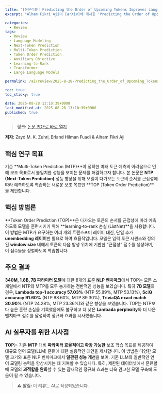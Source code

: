 ```yaml
---
title: "[논문리뷰] Predicting the Order of Upcoming Tokens Improves Language Modeling"
excerpt: "Alham Fikri Aji이 [arXiv]에 게시한 'Predicting the Order of Upcoming Tokens Improves Language Modeling' 논문에 대한 자세한 리뷰입니다."

categories:
  - Review
tags:
  - Review
  - Language Modeling
  - Next-Token Prediction
  - Multi-Token Prediction
  - Token Order Prediction
  - Auxiliary Objective
  - Learning-to-Rank
  - Transformer
  - Large Language Models

permalink: /ai/review/2025-8-28-Predicting_the_Order_of_Upcoming_Tokens_Improves_Language_Modeling/

toc: true
toc_sticky: true

date: 2025-08-28 13:10:39+0900
last_modified_at: 2025-08-28 13:10:39+0900
published: true
---
```

> **링크:** [논문 PDF로 바로 열기](https://arxiv.org/abs/2508.19228)

**저자:** Zayd M. K. Zuhri, Erland Hilman Fuadi & Alham Fikri Aji



## 핵심 연구 목표
기존 **Multi-Token Prediction (MTP)**이 정확한 미래 토큰 예측의 어려움으로 인해 보조 목표로서 불일치한 성능을 보이는 문제를 해결하고자 합니다. 본 논문은 **NTP (Next-Token Prediction)** 성능 향상을 위해 모델이 다가오는 토큰의 순서를 근접성에 따라 예측하도록 학습하는 새로운 보조 목표인 **TOP (Token Order Prediction)**을 제안합니다.

## 핵심 방법론
**Token Order Prediction (TOP)**은 다가오는 토큰의 순서를 근접성에 따라 예측하도록 모델을 훈련시키기 위해 **learning-to-rank 손실 (ListNet)**을 사용합니다. 이 방법은 MTP가 요구하는 여러 개의 트랜스포머 레이어 대신, 단일 추가 **unembedding 레이어**만 필요로 하여 효율적입니다. 모델은 입력 토큰 시퀀스와 정의된 **window size** 내에서 토큰의 다음 발생 위치에 기반한 "근접성" 점수를 생성하며, 이 점수들을 정렬하도록 학습합니다.

## 주요 결과
**340M, 1.8B, 7B 파라미터 모델**에 대한 8개의 표준 **NLP 벤치마크**에서 TOP는 모든 스케일에서 NTP와 MTP를 모두 능가하는 전반적인 성능을 보였습니다. 특히 **7B 모델**의 경우, **Lambada top-1 accuracy 57.03%** (NTP 55.89%, MTP 53.13%), **SciQ accuracy 91.60%** (NTP 88.60%, MTP 89.30%), **TriviaQA exact match 30.90%** (NTP 24.28%, MTP 23.36%)와 같은 향상을 보였습니다. TOP는 NTP보다 높은 훈련 손실을 기록했음에도 불구하고 더 낮은 **Lambada perplexity**와 더 나은 벤치마크 점수를 달성하여 정규화 효과를 시사했습니다.

## AI 실무자를 위한 시사점
**TOP**는 기존 **MTP** 대비 **파라미터 효율적이고 확장 가능한** 보조 학습 목표를 제공하여 대규모 언어 모델(LLM) 훈련에 대한 실용적인 대안을 제시합니다. 이 방법은 다양한 모델 크기와 표준 NLP 벤치마크에서 **일관된 성능 개선**을 보여, 기존 LLM의 일반적인 언어 모델링 능력을 향상시키는 데 기여할 수 있습니다. 특히, 제한된 데이터셋에서 훈련할 때 모델의 **과적합을 완화**할 수 있는 잠재적인 정규화 효과는 더욱 견고한 모델 구축에 도움이 될 수 있습니다.

> ⚠️ **알림:** 이 리뷰는 AI로 작성되었습니다.